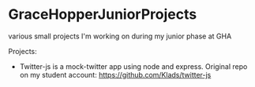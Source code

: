 # GraceHopperJuniorProjects
various small projects I'm working on during my junior phase at GHA

Projects:
- Twitter-js is a mock-twitter app using node and express. Original repo on my student account: https://github.com/Klads/twitter-js
